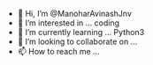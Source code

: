 - 👋 Hi, I’m @ManoharAvinashJnv
- 👀 I’m interested in ... coding
- 🌱 I’m currently learning ... Python3
- 💞️ I’m looking to collaborate on ...
- 📫 How to reach me ...

<!---
ManoharAvinashJnv/ManoharAvinashJnv is a ✨ special ✨ repository because its `README.md` (this file) appears on your GitHub profile.
You can click the Preview link to take a look at your changes.
--->
